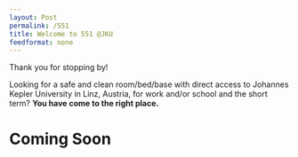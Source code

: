 ```yaml
---
layout: Post
permalink: /551
title: Welcome to 551 @JKU
feedformat: none
---
```


Thank you for stopping by! 

Looking for a safe and clean room/bed/base with direct access to Johannes Kepler University in Linz, Austria, for work and/or school and the short term? **You have come to the right place.**

# Coming Soon #
